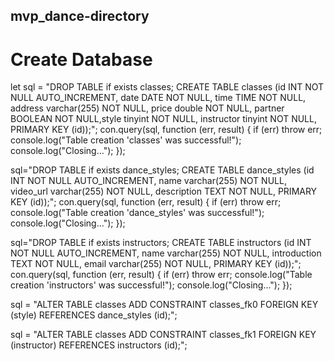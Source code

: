## mvp_dance-directory

# Create Database

  let sql = "DROP TABLE if exists classes; CREATE TABLE classes (id INT NOT NULL AUTO_INCREMENT, date DATE NOT NULL, time TIME NOT NULL, address varchar(255) NOT NULL, price double NOT NULL, partner BOOLEAN NOT NULL,style tinyint NOT NULL, instructor tinyint NOT NULL, PRIMARY KEY (id));";
  con.query(sql, function (err, result) {
    if (err) throw err;
    console.log("Table creation 'classes' was successful!");
    console.log("Closing...");
  });

  sql="DROP TABLE if exists dance_styles; CREATE TABLE dance_styles (id INT NOT NULL AUTO_INCREMENT, name varchar(255) NOT NULL, video_url varchar(255) NOT NULL, description TEXT NOT NULL, PRIMARY KEY (id));";
  con.query(sql, function (err, result) {
    if (err) throw err;
    console.log("Table creation 'dance_styles' was successful!");
    console.log("Closing...");
  });

  sql="DROP TABLE if exists instructors; CREATE TABLE instructors (id INT NOT NULL AUTO_INCREMENT, name varchar(255) NOT NULL, introduction TEXT NOT NULL, email varchar(255) NOT NULL, PRIMARY KEY (id));";
  con.query(sql, function (err, result) {
    if (err) throw err;
    console.log("Table creation 'instructors' was successful!");
    console.log("Closing...");
  });

  sql = "ALTER TABLE classes ADD CONSTRAINT classes_fk0 FOREIGN KEY (style) REFERENCES dance_styles (id);";

  sql = "ALTER TABLE classes ADD CONSTRAINT classes_fk1 FOREIGN KEY (instructor) REFERENCES instructors (id);";
